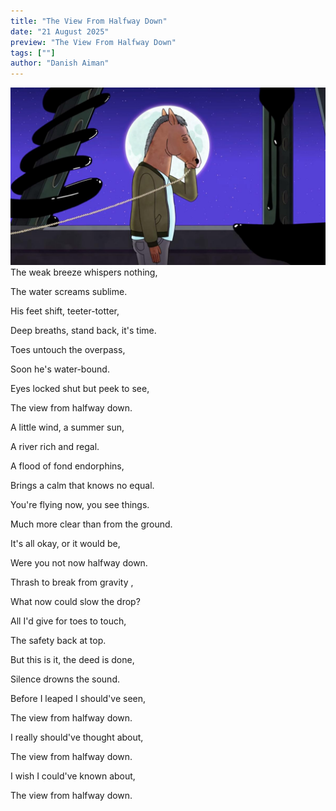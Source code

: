 ```yaml
---
title: "The View From Halfway Down"
date: "21 August 2025"
preview: "The View From Halfway Down"
tags: [""]
author: "Danish Aiman"
---
```


![The View From Halfway Down](public/the-view-from-halfway-down/the-view-from-halfway-down1.jpg)
The weak breeze whispers nothing, 

The water screams sublime.

His feet shift, teeter-totter, 

Deep breaths, stand back, it's time.

Toes untouch the overpass,

Soon he's water-bound.

Eyes locked shut but peek to see,

The view from halfway down. 

A little wind, a summer sun,

A river rich and regal.

A flood of fond endorphins,

Brings a calm that knows no equal.

You're flying now, you see things.

Much more clear than from the ground.

It's all okay, or it would be,

Were you not now halfway down. 

Thrash to break from gravity ,

What now could slow the drop?

All I'd give for toes to touch,

The safety back at top. 

But this is it, the deed is done,

Silence drowns the sound. 

Before I leaped I should've seen,

The view from halfway down.

I really should've thought about,

The view from halfway down.

I wish I could've known about,

The view from halfway down.